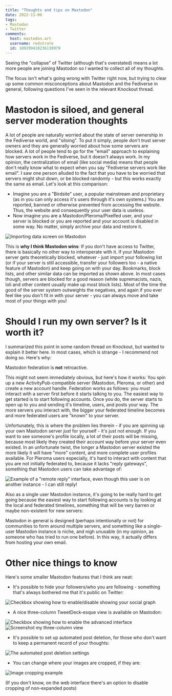 ```yaml
---
title: "Thoughts and tips on Mastodon"
date: 2022-11-06
tags:
- Mastodon
- Twitter
comments:
  host: mastodon.art
  username: redstrate
  id: 109299418236130979
---
```


Seeing the "collapse" of Twitter (although that's overstated) means a lot more people are joining Mastodon so I wanted to collect all of my thoughts.
<!--more-->
The focus isn't what's going wrong with Twitter right now, but trying to clear up some common misconceptions about Mastodon and the Fediverse in general, following questions I've seen in the relevant Knockout thread.

# Mastodon is siloed, and general server moderation thoughts

A lot of people are naturally worried about the state of server ownership in the Fediverse world, and "siloing". To put it simply, people
don't trust server owners and they are generally worried about how some servers are blocked. A lot of people tend to go for the "email" approach to
explaining how servers work in the Fediverse, but it doesn't always work. In my opinion, the centralization of email (like social media) means that
people don't really know what to expect when you say "Fediverse servers work like email". I saw one person alluded to the fact that you have to be worried that servers might shut down, or be blocked randomly - but this works exactly the same as email. Let's look at this comparison:

* Imagine you are a "Birdsite" user, a popular mainstream and proprietary (as in you can only access it's users through it's own systems.) You are reported, banned or otherwise prevented from accessing the website. Thus, the website and consequently your user data is useless.
* Now imagine you are a Mastodon/Pleroma/Pixelfed user, and your server is blocked or you are reported and your account is disabled in some way. No matter, simply archive your data and restore it.

![Importing data screen on Mastodon](import.webp)

This is **why I think Mastodon wins**: If you don't have access to Twitter, there is basically no other way to interoperate with it. If your Mastodon server
gets theoretically blocked, whatever - just import your following list (or if your server is still accessible, transfer your followers too - a native feature of Mastodon) and keep going on with your day. Bookmarks, block lists, and other similar data can be imported as shown above. In most cases though, servers are blocked for a good reason (white supremacists, nazis, loli and other content usually make up most block lists). Most of the time the good of the server system outweights the negatives, and again if you ever feel like you don't fit in with your server - you can always move and take most of your things with you!

# Should I run my own server? Is it worth it?

I summarized this point in some random thread on Knockout, but wanted to explain it better here. In most cases, which is strange - I recommend not doing so. Here's why:

Mastodon federation is **not** retroactive.

This might not seem immediately obvious, but here's how it works: You spin up a new ActivityPub-compatible server (Mastodon, Pleroma, or other) and create a new account handle. Federation works as follows: you _must_ interact with a server first before it starts talking to you. The easiest way to get started is to start following accounts. Once you do, the server starts to open up to you and sending it's timeline, users, and posts your way. The more servers you interact with, the bigger your federated timeline becomes and more federated users are "known" to your server.

Unfortunately, this is where the problem lies therein - if you are spinning up your own Mastodon server _just_ for yourself - it's just not enough. If you want to see someone's profile locally, a lot of their posts will be missing, because most likely they created their account way before your server even existed. In an unfortunate twist, the longer a Mastodon server existed the more likely it will have "more" content, and more complete user profiles available. For Pleroma users especially, it's hard to interact with content that you are not initially federated to, because it lacks "reply gateways", something that Mastodon users can take advantage of:

![Example of a "remote reply" interface, even though this user is on another instance - I can still reply!](reply-gateway.webp)

Also as a single user Mastodon instance, it's going to be really hard to get going because the easiest way to start following accounts is by looking at the local and federated timelines, something that will be very barren or maybe non-existent for new servers:

Mastodon in general is designed (perhaps intentionally or not) for communities to form around multiple servers, and something like a single-user Mastodon instance is niche, and nigh unusable (in my opinion, as someone who has tried to run one before). In this way, it actually differs from hosting your own email.

# Other nice things to know

Here's some smaller Mastodon features that I think are neat:

* It's possible to hide your followers/who you are following - something that's always bothered me that it's public on Twitter:

![Checkbox showing how to enable/disable showing your social graph](hide-socials.webp)

* A nice three-column TweetDeck-esque view is available on Mastodon:

![Checkbox showing how to enable the advanced interface](advanced-enable.webp)
![Screenshot my three-column view](three-columns.webp)

* It's possible to set up automated post deletion, for those who don't want to keep a permanent record of your thoughts:

![The automated post deletion settings](automate-delete.webp)

* You can change where your images are cropped, if they are:

![Image cropping example](image-cropping.webp)

(If you don't know, on the web interface there's an option to disable cropping of non-expanded posts)
